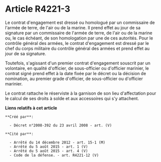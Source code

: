 # Article R4221-3

Le contrat d'engagement est dressé ou homologué par un commissaire de l'armée de terre, de l'air ou de la marine. Il prend
effet au jour de sa signature par un commissaire de l'armée de terre, de l'air ou de la marine ou, le cas échéant, de son
homologation par une de ces autorités. Pour le contrôle général des armées, le contrat d'engagement est dressé par le chef du
corps militaire du contrôle général des armées et prend effet au jour de sa signature.

Toutefois, s'agissant d'un premier contrat d'engagement souscrit par un volontaire, en qualité d'officier, de sous-officier
ou d'officier marinier, le contrat signé prend effet à la date fixée par le décret ou la décision de nomination, au premier
grade d'officier, de sous-officier ou d'officier marinier.

Le contrat rattache le réserviste à la garnison de son lieu d'affectation pour le calcul de ses droits à solde et aux
accessoires qui s'y attachent.

**Liens relatifs à cet article**

	**Créé par**:

	  - Décret n°2008-392 du 23 avril 2008 - art. (V)

	**Cité par**:

	  - Arrêté du 14 décembre 2012 - art. 15-1 (M)
	  - Arrêté du 5 août 2015 - art. 1 (V)
	  - Arrêté du 5 août 2015 - art. 4 (V)
	  - Code de la défense. - art. R4221-12 (V)
